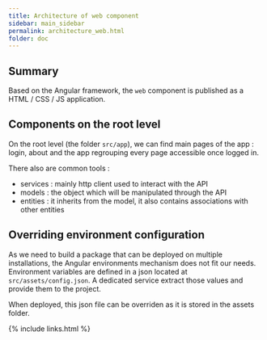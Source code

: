 ```yaml
---
title: Architecture of web component
sidebar: main_sidebar
permalink: architecture_web.html
folder: doc
---
```


## Summary

Based on the Angular framework, the `web` component is published as a HTML / CSS / JS application. 

## Components on the root level

On the root level (the folder `src/app`), we can find main pages of the app : login, about and the app regrouping every page accessible once logged in.

There also are common tools :

- services : mainly http client used to interact with the API
- models : the object which will be manipulated through the API
- entities : it inherits from the model, it also contains associations with other entities

## Overriding environment configuration

As we need to build a package that can be deployed on multiple installations, the Angular environments mechanism does not fit our needs. Environment variables are defined in a json located at `src/assets/config.json`. A dedicated service extract those values and provide them to the project.

When deployed, this json file can be overriden as it is stored in the assets folder.

{% include links.html %}
